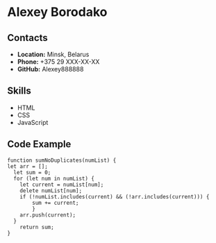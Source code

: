 # Alexey Borodako

## **Contacts**

- **Location:** Minsk, Belarus
- **Phone:** +375 29 XXX-XX-XX
- **GitHub:** Alexey888888

## **Skills**

- HTML
- CSS
- JavaScript

## Code Example

```
function sumNoDuplicates(numList) {
let arr = [];
  let sum = 0;
  for (let num in numList) {
    let current = numList[num];
    delete numList[num];
    if (!numList.includes(current) && (!arr.includes(current))) {
        sum += current;
        }
    arr.push(current);
  }
    return sum;
}

```
